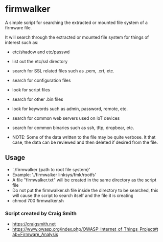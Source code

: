 # firmwalker
A simple script for searching the extracted or mounted file system of a firmware file.

It will search through the extracted or mounted file system for things of interest such as:

* etc/shadow and etc/passwd
* list out the etc/ssl directory
* search for SSL related files such as .pem, .crt, etc.
* search for configuration files
* look for script files
* search for other .bin files
* look for keywords such as admin, password, remote, etc.
* search for common web servers used on IoT devices
* search for common binaries such as ssh, tftp, dropbear, etc.

* NOTE: Some of the data written to the file may be quite verbose. It that case, the data can be reviewed and then deleted if desired from the file.

## Usage
* './firmwalker {path to root file system}'
* Example: './firmwalker linksys/fmk/rootfs'
* A file "firmwalker.txt" will be created in the same directory as the script file
* Do not put the firmwalker.sh file inside the directory to be searched, this will cause the script to search itself and the file it is creating
* chmod 700 firmwalker.sh

### Script created by Craig Smith
* https://craigsmith.net
* https://www.owasp.org/index.php/OWASP_Internet_of_Things_Project#tab=Firmware_Analysis
